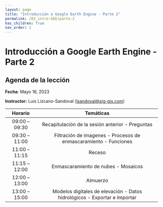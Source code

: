 ```yaml
---
layout: page
title: "Introducción a Google Earth Engine - Parte 2"
permalink: /03_intro-GEE/parte-2
has_children: True
nav_order: 1
---
```


# Introducción a Google Earth Engine - Parte 2

## Agenda de la lección

**Fecha**: Mayo 16, 2023

**Instructor:** Luis Lizcano-Sandoval ([lsandoval@sig-gis.com](lsandoval@sig-gis.com))

|    Horario    |                                                                    Temáticas                                                                    |
|:-------------:|:-----------------------------------------------------------------------------------------------------------------------------------------------:|
| 09:00 – 09:30 | Recapitulación de la sesión anterior - Preguntas                                    |
| 09:30 – 11:00 | Filtración de imagenes - Procesos de enmascaramiento - Funciones                    |
| 11:00 – 11:15 | Receso                                                                              |
| 11:15 – 12:00 | Enmascaramiento de nubes - Mosaicos                                                 |
| 12:00 – 13:00 | Almuerzo                                                                            |
| 13:00 – 15:00 | Modelos digitales de elevación - Datos hidrológicos - Exportar e Importar           |
